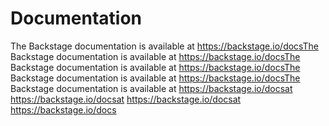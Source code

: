 # Documentation

The Backstage documentation is available at https://backstage.io/docsThe Backstage documentation is available at https://backstage.io/docsThe Backstage documentation is available at https://backstage.io/docsThe Backstage documentation is available at https://backstage.io/docsThe Backstage documentation is available at https://backstage.io/docsat https://backstage.io/docsat https://backstage.io/docsat https://backstage.io/docs
